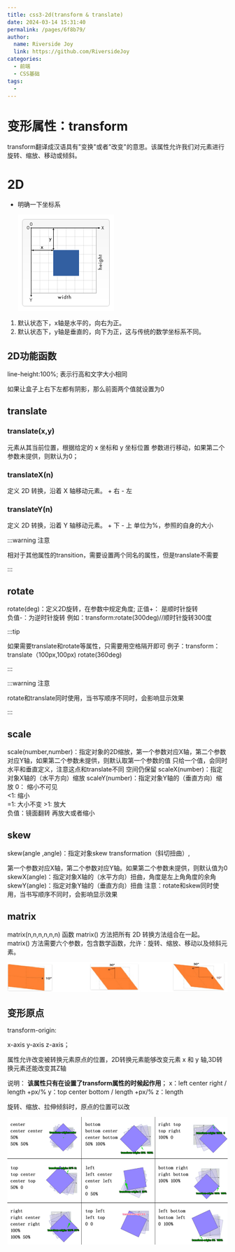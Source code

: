 ```yaml
---
title: css3-2d(transform & translate)
date: 2024-03-14 15:31:40
permalink: /pages/6f8b79/
author:
  name: Riverside Joy
  link: https://github.com/RiversideJoy
categories:
  - 前端
  - CSS基础
tags:
  - 
---
```

# 变形属性：transform

transform翻译成汉语具有"变换"或者"改变"的意思。该属性允许我们对元素进行旋转、缩放、移动或倾斜。

# 2D

+ 明确一下坐标系

  ![](./17img/12.png)

1. 默认状态下，x轴是水平的，向右为正。
2. 默认状态下，y轴是垂直的，向下为正，这与传统的数学坐标系不同。

## 2D功能函数

line-height:100%;   表示行高和文字大小相同

如果让盒子上右下左都有阴影，那么前面两个值就设置为0

## translate

### translate(x,y)

元素从其当前位置，根据给定的 x 坐标和 y 坐标位置  参数进行移动，如果第二个参数未提供，则默认为0；

###    translateX(n)

定义 2D 转换，沿着 X 轴移动元素。 +  右  - 左 

###    translateY(n)

定义 2D 转换，沿着 Y 轴移动元素。  + 下   - 上
单位为%，参照的自身的大小

:::warning 注意

相对于其他属性的transition，需要设置两个同名的属性，但是translate不需要

:::

## rotate

rotate(deg)：定义2D旋转，在参数中规定角度;
      正值+： 是顺时针旋转       
      负值-：为逆时针旋转
      例如：transform:rotate(300deg)//顺时针旋转300度

:::tip

如果需要translate和rotate等属性，只需要用空格隔开即可
例子：transform：translate（100px,100px) rotate(360deg)

:::

:::warning 注意

rotate和translate同时使用，当书写顺序不同时，会影响显示效果

:::

## scale

scale(number,number)：指定对象的2D缩放，第一个参数对应X轴，第二个参数对应Y轴，如果第二个参数未提供，则默认取第一个参数的值
	只给一个值，会同时水平和垂直定义，注意这点和translate不同
		空间仍保留
   scaleX(number)：指定对象X轴的（水平方向）缩放
   scaleY(number)：指定对象Y轴的（垂直方向）缩放
	0： 缩小不可见   
	<1: 缩小    
	=1: 大小不变
    >1: 放大       
    负值：镜面翻转 再放大或者缩小

## skew

skew(angle ,angle)：指定对象skew transformation（斜切扭曲）,     

第一个参数对应X轴，第二个参数对应Y轴。如果第二个参数未提供，则默认值为0
    skewX(angle)：指定对象X轴的（水平方向）扭曲，角度是左上角角度的余角
    skewY(angle)：指定对象Y轴的（垂直方向）扭曲
注意：rotate和skew同时使用，当书写顺序不同时，会影响显示效果

## matrix

matrix(n,n,n,n,n,n) 函数
   matrix() 方法把所有 2D 转换方法组合在一起。
   matrix() 方法需要六个参数，包含数学函数，允许：旋转、缩放、移动以及倾斜元素。

![](./17img/16.png)

## 变形原点

transform-origin:

x-axis  y-axis  z-axis；

属性允许改变被转换元素原点的位置，2D转换元素能够改变元素 x 和 y 轴,3D转换元素还能改变其Z轴

说明：
**该属性只有在设置了transform属性的时候起作用**；
x：left  center right    /  length +px/%
y：top center bottom     /  length +px/%
z：length

旋转、缩放、拉伸倾斜时，原点的位置可以改

![](17img\transfrm-origin.png)
